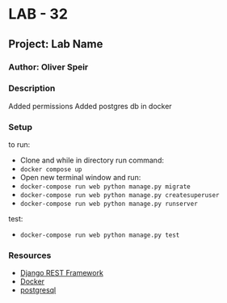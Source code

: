 # LAB - 32

## Project: Lab Name

### Author: Oliver Speir

### Description

Added permissions
Added postgres db in docker

### Setup

to run:
- Clone and while in directory run command:
- `docker compose up`
- Open new terminal window and run:
- `docker-compose run web python manage.py migrate`
- `docker-compose run web python manage.py createsuperuser`
- `docker-compose run web python manage.py runserver`

test:
- `docker-compose run web python manage.py test`

### Resources

- [Django REST Framework](https://www.django-rest-framework.org/)
- [Docker](https://www.docker.com/)
- [postgresql](https://www.postgresql.org/)
